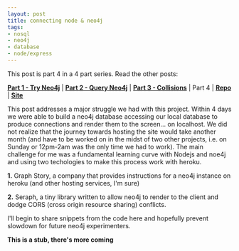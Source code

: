 ```yaml
---
layout: post
title: connecting node & neo4j
tags:
- nosql
- neo4j
- database
- node/express
---
```


This post is part 4 in a 4 part series. Read the other posts:

**[Part 1 - Try Neo4j](/try-neo4j "Getting Started")** | **[Part 2 - Query Neo4j](/query-neo4j "Learning Database Language")** | **[Part 3 - Collisions](/collision "Resolving Duplicates")** | Part 4 | **[Repo](https://github.com/upstanding-biome/sixdegrees)** | **[Site](http://sixdribbles.com)**

This post addresses a major struggle we had with this project. Within 4 days we were able to build a neo4j database accessing our local database to produce connections and render them to the screen... on localhost. We did not realize that the journey towards hosting the site would take another month (and have to be worked on in the midst of two other projects, i.e. on Sunday or 12pm-2am was the only time we had to work). The main challenge for me was a fundamental learning curve with Nodejs and noe4j and using two techologies to make this process work with heroku.

**1.** Graph Story, a company that provides instructions for a neo4j instance on heroku (and other hosting services, I'm sure)

**2.** Seraph, a tiny library written to allow neo4j to render to the client and dodge CORS (cross origin resource sharing) conflicts.

I'll begin to share snippets from the code here and hopefully prevent slowdown for future neo4j experimenters.

**This is a stub, there's more coming**
